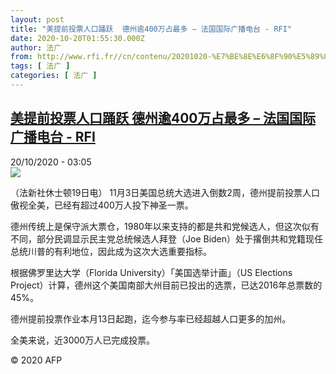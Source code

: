 ```yaml
---
layout: post
title: "美提前投票人口踊跃  德州逾400万占最多 – 法国国际广播电台 - RFI"
date: 2020-10-20T01:55:30.000Z
author: 法广
from: http://www.rfi.fr//cn/contenu/20201020-%E7%BE%8E%E6%8F%90%E5%89%8D%E6%8A%95%E7%A5%A8%E4%BA%BA%E5%8F%A3%E8%B8%8A%E8%B7%83-%E5%BE%B7%E5%B7%9E%E9%80%BE400%E4%B8%87%E5%8D%A0%E6%9C%80%E5%A4%9A
tags: [ 法广 ]
categories: [ 法广 ]
---
```

<!--1603158930000-->
[美提前投票人口踊跃  德州逾400万占最多 – 法国国际广播电台 - RFI](http://www.rfi.fr//cn/contenu/20201020-%E7%BE%8E%E6%8F%90%E5%89%8D%E6%8A%95%E7%A5%A8%E4%BA%BA%E5%8F%A3%E8%B8%8A%E8%B7%83-%E5%BE%B7%E5%B7%9E%E9%80%BE400%E4%B8%87%E5%8D%A0%E6%9C%80%E5%A4%9A)
------

<div>
<div>20/10/2020 - 03:05</div><img src="https://s.rfi.fr/media/display/4fadf516-1275-11eb-89b1-005056bff430/w:310/p:16x9/int0001b.201020090503.jpg"><div class="t-content__body u-clearfix">            <p>（法新社休士顿19日电）    11月3日美国总统大选进入倒数2周，德州提前投票人口傲视全美，已经有超过400万人投下神圣一票。</p><p>    德州传统上是保守派大票仓，1980年以来支持的都是共和党候选人，但这次似有不同，部分民调显示民主党总统候选人拜登（Joe Biden）处于撂倒共和党籍现任总统川普的有利地位，因此成为这次大选重要指标。</p><p>    根据佛罗里达大学（Florida University）「美国选举计画」（US Elections Project）计算，德州这个美国南部大州目前已投出的选票，已达2016年总票数的45%。</p><p>    德州提前投票作业本月13日起跑，迄今参与率已经超越人口更多的加州。</p><p>    全美来说，近3000万人已完成投票。</p>            <p class="t-copyright">© 2020 AFP</p>        </div>
</div>
